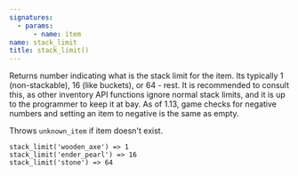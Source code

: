 ```yaml
---
signatures:
  - params:
      - name: item
name: stack_limit
title: stack_limit()
---
```



Returns number indicating what is the stack limit for the item. Its typically 1
(non-stackable), 16 (like buckets), or 64 - rest. It is recommended to consult
this, as other inventory API functions ignore normal stack limits, and it is up
to the programmer to keep it at bay. As of 1.13, game checks for negative
numbers and setting an item to negative is the same as empty.

Throws `unknown_item` if item doesn't exist.

```scarpet
stack_limit('wooden_axe') => 1
stack_limit('ender_pearl') => 16
stack_limit('stone') => 64
```
